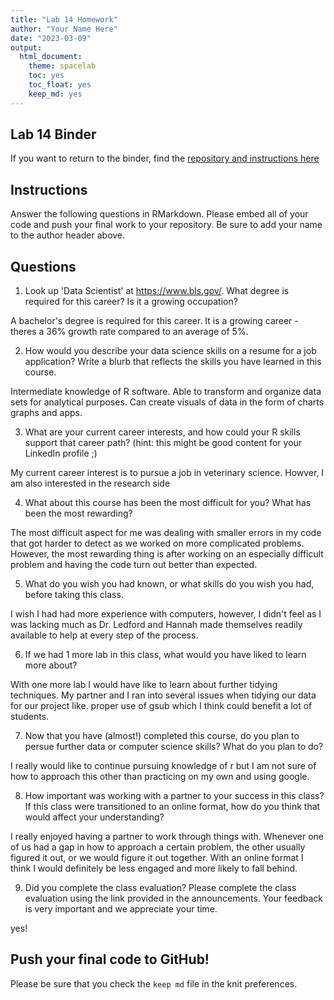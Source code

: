 ```yaml
---
title: "Lab 14 Homework"
author: "Your Name Here"
date: "2023-03-09"
output:
  html_document: 
    theme: spacelab
    toc: yes
    toc_float: yes
    keep_md: yes
---
```


## Lab 14 Binder
If you want to return to the binder, find the [repository and instructions here](https://github.com/hehouts/lab14_binder)

## Instructions
Answer the following questions in RMarkdown. Please embed all of your code and push your final work to your repository. Be sure to add your name to the author header above.



## Questions

1. Look up 'Data Scientist' at https://www.bls.gov/. What degree is required for this career? Is it a growing occupation?  

A bachelor's degree is required for this career. 
It is a growing career - theres a 36% growth rate compared to an average of 5%.


2. How would you describe your data science skills on a resume for a job application? Write a blurb that reflects the skills you have learned in this course. 

Intermediate knowledge of R software. Able to transform and organize data sets for analytical purposes. Can create visuals of data in the form of charts graphs and apps.

3. What are your current career interests, and how could your R skills support that career path? (hint: this might be good content for your LinkedIn profile ;)

My current career interest is to pursue a job in veterinary science. Howver, I am also interested in the research side 

4. What about this course has been the most difficult for you? What has been the most rewarding?

The most difficult aspect for me was dealing with smaller errors in my code that got harder to detect as we worked on more complicated problems. However, the most rewarding thing is after working on an especially difficult problem and having the code turn out better than expected.

5. What do you wish you had known, or what skills do you wish you had, before taking this class.

I wish I had had more experience with computers, however, I didn't feel as I was lacking much as Dr. Ledford and Hannah made themselves readily available to help at every step of the process.

6. If we had 1 more lab in this class, what would you have liked to learn more about?

With one more lab I would have like to learn about further tidying techniques. My partner and I ran into several issues when tidying our data for our project like. proper use of gsub which I think could benefit a lot of students.

7. Now that you have (almost!) completed this course, do you plan to persue further data or computer science skills? What do you plan to do?

I really would like to continue pursuing knowledge of r but I am not sure of how to approach this other than practicing on my own and using google.

8. How important was working with a partner to your success in this class? If this class were transitioned to an online format, how do you think that would affect your understanding?

I really enjoyed having a partner to work through things with. Whenever one of us had a gap in how to approach a certain problem, the other usually figured it out, or we would figure it out together. With an online format I think I would definitely be less engaged and more likely to fall behind.

9. Did you complete the class evaluation? Please complete the class evaluation using the link provided in the announcements. Your feedback is very important and we appreciate your time.

yes! 

## Push your final code to GitHub!
Please be sure that you check the `keep md` file in the knit preferences. 
